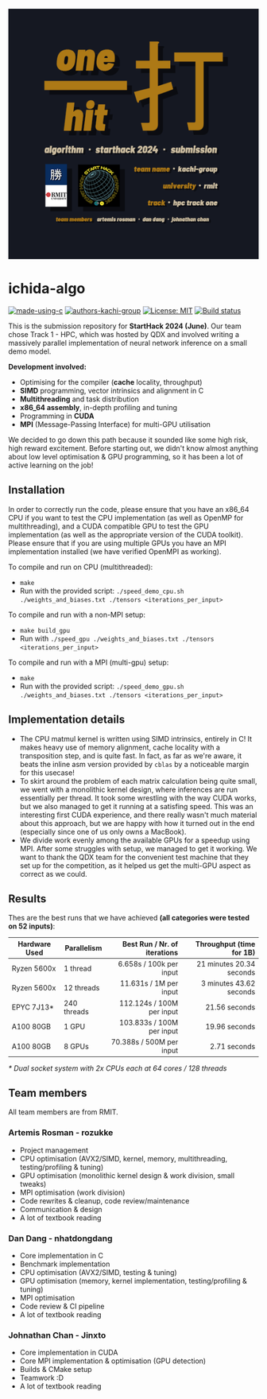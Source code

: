 ![ichida-logo](/resources/ichidalogo.png)

# ichida-algo
[![made-using-c](https://img.shields.io/badge/Made%20with-C%20/%20CUDA-151822.svg)](https://cplusplus.com/)
[![authors-kachi-group](https://img.shields.io/badge/Authors-kachi--group-ad7916.svg)](https://github.com/kachi-group)
[![License: MIT](https://img.shields.io/badge/License-MIT-yellow.svg)](https://opensource.org/licenses/MIT)
[![Build status](https://github.com/kachi-group/ichida-algo/actions/workflows/ci.yml/badge.svg?branch=main&event=push)](https://github.com/kachi-group/ichida-algo/actions/workflows/ci.yml)

This is the submission repository for **StartHack 2024 (June)**. Our team chose Track 1 - HPC, which was hosted by QDX and involved writing a massively parallel implementation of neural network inference on a small demo model.

**Development involved:**
- Optimising for the compiler (**cache** locality, throughput)
- **SIMD** programming, vector intrinsics and alignment in C
- **Multithreading** and task distribution
- **x86_64 assembly**, in-depth profiling and tuning
- Programming in **CUDA**
- **MPI** (Message-Passing Interface) for multi-GPU utilisation

We decided to go down this path because it sounded like some high risk, high reward excitement. Before starting out, we didn't know almost anything about low level
optimisation & GPU programming, so it has been a lot of active learning on the job!

## Installation
In order to correctly run the code, please ensure that you have an x86_64 CPU if you want to test the CPU implementation (as well as OpenMP for multithreading), and a CUDA compatible GPU to test the GPU implementation (as well as the appropriate version of the CUDA toolkit). Please ensure that if you are using multiple GPUs you have an MPI implementation installed (we have verified OpenMPI as working).

To compile and run on CPU (multithreaded):
- `make`
- Run with the provided script: `./speed_demo_cpu.sh ./weights_and_biases.txt ./tensors <iterations_per_input>`

To compile and run with a non-MPI setup:
- `make build_gpu`
- Run with `./speed_gpu ./weights_and_biases.txt ./tensors <iterations_per_input>`

To compile and run with a MPI (multi-gpu) setup:
- `make`
- Run with the provided script: `./speed_demo_gpu.sh ./weights_and_biases.txt ./tensors <iterations_per_input>`

## Implementation details
- The CPU matmul kernel is written using SIMD intrinsics, entirely in C! It makes heavy use of memory alignment, cache locality with a transposition step,
and is quite fast. In fact, as far as we're aware, it beats the inline asm version provided by `cblas` by a noticeable margin for this usecase!
- To skirt around the problem of each matrix calculation being quite small, we went with a monolithic kernel design, where inferences are run essentially
per thread. It took some wrestling with the way CUDA works, but we also managed to get it running at a satisfing speed. This was an interesting first
CUDA experience, and there really wasn't much material about this approach, but we are happy with how it turned out in the end (especially since one of
us only owns a MacBook).
- We divide work evenly among the available GPUs for a speedup using MPI. After some struggles with setup, we managed to get it working. We want to thank
the QDX team for the convenient test machine that they set up for the competition, as it helped us get the multi-GPU aspect as correct as we could.

## Results
Thes are the best runs that we have achieved **(all categories were tested on 52 inputs)**:

| Hardware Used | Parallelism | Best Run / Nr. of iterations | Throughput (time for 1B) |
|---------------|-------------|-----------------------------:|-------------------------:|
| Ryzen 5600x   | 1 thread    | 6.658s   / 100k per input    | 21 minutes 20.34 seconds |
| Ryzen 5600x   | 12 threads  | 11.631s  / 1M per input      | 3 minutes 43.62 seconds  |
| EPYC 7J13*    | 240 threads | 112.124s / 100M per input    | 21.56 seconds            |
| A100 80GB     | 1 GPU       | 103.833s / 100M per input    | 19.96 seconds            |
| A100 80GB     | 8 GPUs      | 70.388s  / 500M per input    | 2.71 seconds             |

*\* Dual socket system with 2x CPUs each at 64 cores / 128 threads* 

## Team members
All team members are from RMIT.
### Artemis Rosman - **rozukke**
- Project management
- CPU optimisation (AVX2/SIMD, kernel, memory, multithreading, testing/profiling & tuning)
- GPU optimisation (monolithic kernel design & work division, small tweaks)
- MPI optimisation (work division)
- Code rewrites & cleanup, code review/maintenance
- Communication & design
- A lot of textbook reading

### Dan Dang - **nhatdongdang**
- Core implementation in C
- Benchmark implementation
- CPU optimisation (AVX2/SIMD, testing & tuning)
- GPU optimisation (memory, kernel implementation, testing/profiling & tuning)
- MPI optimisation
- Code review & CI pipeline
- A lot of textbook reading

### Johnathan Chan - **Jinxto**
- Core implementation in CUDA
- Core MPI implementation & optimisation (GPU detection)
- Builds & CMake setup
- Teamwork :D
- A lot of textbook reading
